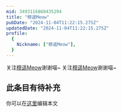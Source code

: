 ```yaml
---
mid: 3493116860435294
title: "穆遥Meow"
pubDate: "2024-11-04T11:22:15.275Z"
updatedDate: "2024-11-04T11:22:15.275Z"
profile:
  {
    Nickname: ["穆遥Meow"],
  }
---
```


关注[穆遥Meow](https://space.bilibili.com/3493116860435294)谢谢喵~ 关注[穆遥Meow](https://space.bilibili.com/3493116860435294)谢谢喵~

## 此条目有待补充
你可以在[这里](https://github.com/Yuhanawa/VTuber.ICU-Content/edit/master/v/穆遥Meow/index.md)编辑本文

